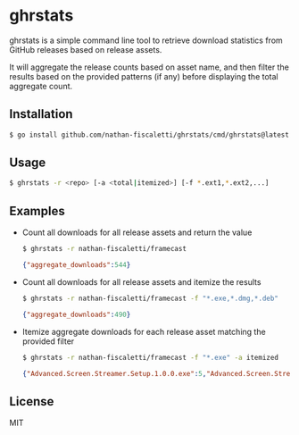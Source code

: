 # ghrstats

ghrstats is a simple command line tool to retrieve download statistics from GitHub releases based on release assets.

It will aggregate the release counts based on asset name, and then filter
the results based on the provided patterns (if any) before displaying the total aggregate count.

## Installation

```bash
$ go install github.com/nathan-fiscaletti/ghrstats/cmd/ghrstats@latest
```

## Usage

```bash
$ ghrstats -r <repo> [-a <total|itemized>] [-f *.ext1,*.ext2,...]
```

## Examples

- Count all downloads for all release assets and return the value
    ```bash
    $ ghrstats -r nathan-fiscaletti/framecast
    ```
    ```json
    {"aggregate_downloads":544}
    ```

- Count all downloads for all release assets and itemize the results
    ```bash
    $ ghrstats -r nathan-fiscaletti/framecast -f "*.exe,*.dmg,*.deb" 
    ```
    ```json
    {"aggregate_downloads":490}
    ```

- Itemize aggregate downloads for each release asset matching the provided filter
    ```bash
    $ ghrstats -r nathan-fiscaletti/framecast -f "*.exe" -a itemized
    ```
    ```json
    {"Advanced.Screen.Streamer.Setup.1.0.0.exe":5,"Advanced.Screen.Streamer.Setup.1.0.1.exe":6,"Advanced.Screen.Streamer.Setup.win32.1.0.2.exe":9,"Advanced.Screen.Streamer.Setup.win32.1.0.4.exe":5,"Advanced.Screen.Streamer.Setup.win32.1.0.5.exe":6,"Advanced.Screen.Streamer.Setup.win32.1.0.6.exe":7,"Advanced.Screen.Streamer.Setup.win32.1.0.7.exe":13,"FrameCast.Setup.win32.exe":73,"FrameCast.Setup.windows_amd64.exe":65}
    ```

## License

MIT